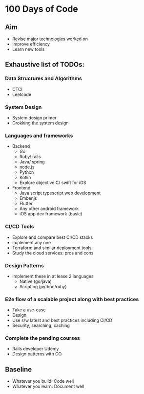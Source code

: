 # 100 Days of Code
## Aim
- Revise major technologies worked on
- Improve efficiency
- Learn new tools

## Exhaustive list of TODOs:
### Data Structures and Algorithms
- CTCI
- Leetcode

### System Design
- System design primer
- Grokking the system design

### Languages and frameworks
- Backend
    - Go
    - Ruby/ rails
    - Java/ spring
    - node.js
    - Python
    - Kotlin
    - Explore objective C/ swift for iOS
- Frontend
    - Java script typescript web development
    - Ember.js
    - Flutter
    - Any other android framework
    - iOS app dev framework (basic)

### CI/CD Tools
- Explore and compare best CI/CD stacks
- Implement any one
- Terraform and similar deployment tools
- Study the cloud services: pros and cons


### Design Patterns
- Implement these in at lease 2 languages
    - Native (go/java)
    - Scripting (python/ruby)

### E2e flow of a scalable project along with best practices
- Take a use-case
- Design
- Use s/w latest and best practices including CI/CD
- Security, searching, caching

### Complete the pending courses
- Rails developer Udemy
- Design patterns with GO

## Baseline
- Whatever you build: Code well
- Whatever you learn: Document well